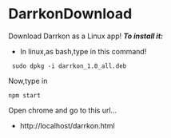 # DarrkonDownload
Download Darrkon as a Linux app!
***To install it:***
- In linux,as bash,type in this command!
 ```
  sudo dpkg -i darrkon_1.0_all.deb
```
Now,type in 
```
npm start
```
Open chrome and go to this url...
- http://localhost/darrkon.html
